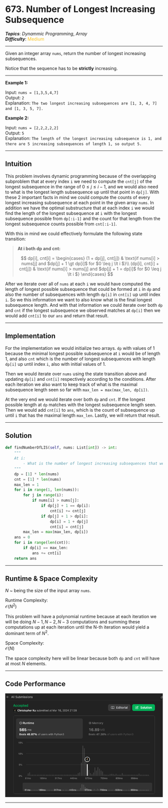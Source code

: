 # 673. Number of Longest Increasing Subsequence
***Topics***: *Dynammic Programming*, *Array*   
***Difficulty***: <span style="color: #fac31d;">Medium</span>
<!-- green: #46c6c2, yellow: #fac31d, red: #f8615c-->
---
Given an integer array `nums`, return the number of longest increasing subsequences.

Notice that the sequence has to be **strictly** increasing.

---
**Example 1:**  

Input: `nums = [1,3,5,4,7]`  
Output: `2`  
Explanation: `The two longest increasing subsequences are [1, 3, 4, 7] and [1, 3, 5, 7].`  

**Example 2:**  

Input: `nums = [2,2,2,2,2]`  
Output: `5`  
Explanation: `The length of the longest increasing subsequence is 1, and there are 5 increasing subsequences of length 1, so output 5.`  

---
## Intuition
This problem involves dynamic programming because of the overlapping subproblem that at every index `i` we need to compute the `cnt[j]` of the longest subsequence in the range of $0 \leq j \leq i - 1$, and we would also need to what is the longest length subsequence up until that point in `dp[j]`. With these 2 important facts in mind we could compute the counts of every longest increasing subsequence at each point in the given array `nums`. In addition we have the optimal substructure that at each index `i` we would find the length of the longest subsequence at `i` with the longest subsequence possible from `dp[:i-1]` and the count for that length from the longest subsequence counts possible from `cnt[:i-1]`.

With this in mind we could effectively formulate the following state transition:
> **At i both dp and cnt:**
> 
> $$
> dp[i], cnt[i] =
> \begin{cases}
> (1 + dp[j], cnt[j]) & \text{if nums[i] > nums[j] and $dp[j] + 1 \gt dp[i]$ for $0 \leq j \lt i $}\\
> (dp[i], cnt[i] + cnt[j]) & \text{if nums[i] > nums[j] and $dp[j] + 1 = dp[i]$ for $0 \leq j \lt i $}
> \end{cases}
> $$

After we iterate over all of `nums` at each `i` we would have computed the length of longest possible subsequence that could be formed at `i` in `dp` and also the number of subsequences with length `dp[i]` in `cnt[i]` up until index `i`. So we this information we want to also know what is the final longest subsequence length. And with that information we could iterate over both `dp` and `cnt` if the longest subsequence we observed matches at `dp[i]` then we would add `cnt[i]` to our `ans` and return that result.

---
## Implementation
For the implementation we would initialize two arrays. `dp` with values of 1 because the minimal longest possible subsequence at `i` would be of length 1, and also `cnt` which is the number of longest subsequences with length `dp[i]` up until index `i`, also with initial values of 1.

Then we would iterate over `nums` using the state transition above and updating `dp[i]` and `cnt[i]` respectively according to the conditions. After each iteration we also want to keep track of what is the maximal subsequence length seen so far with `max_len = max(max_len, dp[i])`.

At the very end we would iterate over both `dp` and `cnt`. If the longest possible length at `dp` matches with the longest subsequence length seen. Then we would add `cnt[i]` to `ans`, which is the count of subsequence up until `i` that has the maximal length `max_len`. Lastly, we will return that result.

---
## Solution
```python
def findNumberOfLIS(self, nums: List[int]) -> int:
    """
    At i:
        - What is the number of longest increasing subsequences that we could make up to i?
    """
    dp = [1] * len(nums)
    cnt = [1] * len(nums)
    max_len = 1
    for i in range(1, len(nums)):
        for j in range(i):
            if nums[i] > nums[j]:
                if dp[j] + 1 == dp[i]:
                    cnt[i] += cnt[j]
                if dp[j] + 1 > dp[i]:
                    dp[i] = 1 + dp[j]
                    cnt[i] = cnt[j]
        max_len = max(max_len, dp[i])
    ans = 0
    for i in range(len(cnt)):
        if dp[i] == max_len:
            ans += cnt[i]
    return ans
```
---
## Runtime & Space Complexity
$N$ ~ being the size of the input array `nums`.  

Runtime Complexity:  
$\mathcal{O}(N^2)$  

This problem will have a polynomial runtime because at each iteration we will be doing $N-1, N-2, N-3$ computations and summing these computations up at each iteration until the N-th iteration would yield a dominant term of $N^2$.

Space Complexity:  
$\mathcal{O}(N)$  

The space complexity here will be linear because both `dp` and `cnt` will have at most $N$ elements.

---
## Code Performance
![673 code performance](../../../resources/code-performances/lc-673.png)

---